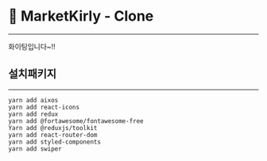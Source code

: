 # 🛒 MarketKirly - Clone
___     
화이팅입니다~!!   
   
## 설치패키지
___     
```yarn add aixos```   
```yarn add react-icons```    
```yarn add redux```  
```yarn add @fortawesome/fontawesome-free```   
```Yarn add @reduxjs/toolkit```   
```yarn add react-router-dom```   
```yarn add styled-components```   
```yarn add swiper```   
